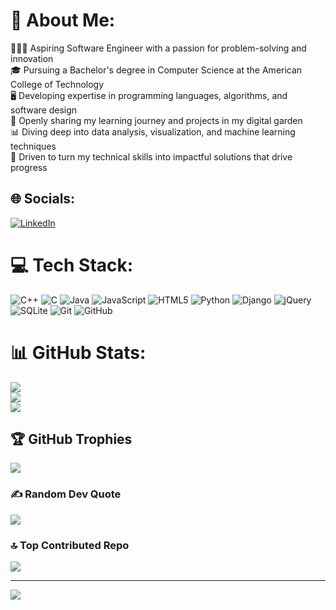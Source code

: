 # 💫 About Me:
🧑🏻‍💻 Aspiring Software Engineer with a passion for problem-solving and innovation<br>🎓 Pursuing a Bachelor's degree in Computer Science at the American College of Technology<br>🖥️ Developing expertise in programming languages, algorithms, and software design<br>🌱 Openly sharing my learning journey and projects in my digital garden<br>📊 Diving deep into data analysis, visualization, and machine learning techniques<br>🚀 Driven to turn my technical skills into impactful solutions that drive progress


## 🌐 Socials:
[![LinkedIn](https://img.shields.io/badge/LinkedIn-%230077B5.svg?logo=linkedin&logoColor=white)](https://linkedin.com/in/https://www.linkedin.com/in/natoli-adugna-26062a287/) 

# 💻 Tech Stack:
![C++](https://img.shields.io/badge/c++-%2300599C.svg?style=for-the-badge&logo=c%2B%2B&logoColor=white) ![C](https://img.shields.io/badge/c-%2300599C.svg?style=for-the-badge&logo=c&logoColor=white) ![Java](https://img.shields.io/badge/java-%23ED8B00.svg?style=for-the-badge&logo=openjdk&logoColor=white) ![JavaScript](https://img.shields.io/badge/javascript-%23323330.svg?style=for-the-badge&logo=javascript&logoColor=%23F7DF1E) ![HTML5](https://img.shields.io/badge/html5-%23E34F26.svg?style=for-the-badge&logo=html5&logoColor=white) ![Python](https://img.shields.io/badge/python-3670A0?style=for-the-badge&logo=python&logoColor=ffdd54) ![Django](https://img.shields.io/badge/django-%23092E20.svg?style=for-the-badge&logo=django&logoColor=white) ![jQuery](https://img.shields.io/badge/jquery-%230769AD.svg?style=for-the-badge&logo=jquery&logoColor=white) ![SQLite](https://img.shields.io/badge/sqlite-%2307405e.svg?style=for-the-badge&logo=sqlite&logoColor=white) ![Git](https://img.shields.io/badge/git-%23F05033.svg?style=for-the-badge&logo=git&logoColor=white) ![GitHub](https://img.shields.io/badge/github-%23121011.svg?style=for-the-badge&logo=github&logoColor=white)
# 📊 GitHub Stats:
![](https://github-readme-stats.vercel.app/api?username=nat2132&theme=default&hide_border=false&include_all_commits=true&count_private=true)<br/>
![](https://github-readme-streak-stats.herokuapp.com/?user=nat2132&theme=default&hide_border=false)<br/>
![](https://github-readme-stats.vercel.app/api/top-langs/?username=nat2132&theme=default&hide_border=false&include_all_commits=true&count_private=true&layout=compact)

## 🏆 GitHub Trophies
![](https://github-profile-trophy.vercel.app/?username=nat2132&theme=radical&no-frame=false&no-bg=true&margin-w=4)

### ✍️ Random Dev Quote
![](https://quotes-github-readme.vercel.app/api?type=horizontal&theme=light)

### 🔝 Top Contributed Repo
![](https://github-contributor-stats.vercel.app/api?username=nat2132&limit=5&theme=transparent&combine_all_yearly_contributions=true)

---
[![](https://visitcount.itsvg.in/api?id=nat2132&icon=5&color=1)](https://visitcount.itsvg.in)

<!-- Proudly created with GPRM ( https://gprm.itsvg.in ) -->
